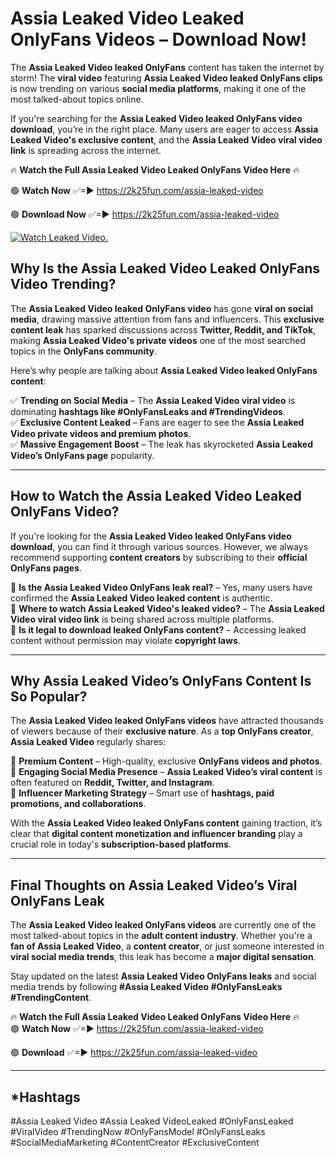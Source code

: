 # Assia Leaked Video Leaked OnlyFans Videos – Download Now!

The **Assia Leaked Video leaked OnlyFans** content has taken the internet by storm! The **viral video** featuring **Assia Leaked Video leaked OnlyFans clips** is now trending on various **social media platforms**, making it one of the most talked-about topics online.  

If you're searching for the **Assia Leaked Video leaked OnlyFans video download**, you’re in the right place. Many users are eager to access **Assia Leaked Video's exclusive content**, and the **Assia Leaked Video viral video link** is spreading across the internet.  

🔥 **Watch the Full Assia Leaked Video Leaked OnlyFans Video Here** 🔥  

🟢 **Watch Now** ✅=► https://2k25fun.com/assia-leaked-video

🟢 **Download Now** ✅=► https://2k25fun.com/assia-leaked-video

[![Watch Leaked Video.](https://miro.medium.com/v2/resize:fit:828/format:webp/1*cilzJN44JGOrTw9NJCrNHA.gif "Watch Leaked Video")](https://2k25fun.com/assia-leaked-video)

## **Why Is the Assia Leaked Video Leaked OnlyFans Video Trending?**  

The **Assia Leaked Video leaked OnlyFans video** has gone **viral on social media**, drawing massive attention from fans and influencers. This **exclusive content leak** has sparked discussions across **Twitter, Reddit, and TikTok**, making **Assia Leaked Video's private videos** one of the most searched topics in the **OnlyFans community**.  

Here’s why people are talking about **Assia Leaked Video leaked OnlyFans content**:  

✅ **Trending on Social Media** – The **Assia Leaked Video viral video** is dominating **hashtags like #OnlyFansLeaks and #TrendingVideos**.  
✅ **Exclusive Content Leaked** – Fans are eager to see the **Assia Leaked Video private videos and premium photos**.  
✅ **Massive Engagement Boost** – The leak has skyrocketed **Assia Leaked Video’s OnlyFans page** popularity.  

---

## **How to Watch the Assia Leaked Video Leaked OnlyFans Video?**  

If you're looking for the **Assia Leaked Video leaked OnlyFans video download**, you can find it through various sources. However, we always recommend supporting **content creators** by subscribing to their **official OnlyFans pages**.  

🔹 **Is the Assia Leaked Video OnlyFans leak real?** – Yes, many users have confirmed the **Assia Leaked Video leaked content** is authentic.  
🔹 **Where to watch Assia Leaked Video's leaked video?** – The **Assia Leaked Video viral video link** is being shared across multiple platforms.  
🔹 **Is it legal to download leaked OnlyFans content?** – Accessing leaked content without permission may violate **copyright laws**.  

---

## **Why Assia Leaked Video’s OnlyFans Content Is So Popular?**  

The **Assia Leaked Video leaked OnlyFans videos** have attracted thousands of viewers because of their **exclusive nature**. As a **top OnlyFans creator**, **Assia Leaked Video** regularly shares:  

📌 **Premium Content** – High-quality, exclusive **OnlyFans videos and photos**.  
📌 **Engaging Social Media Presence** – **Assia Leaked Video’s viral content** is often featured on **Reddit, Twitter, and Instagram**.  
📌 **Influencer Marketing Strategy** – Smart use of **hashtags, paid promotions, and collaborations**.  

With the **Assia Leaked Video leaked OnlyFans content** gaining traction, it’s clear that **digital content monetization and influencer branding** play a crucial role in today's **subscription-based platforms**.  

---

## **Final Thoughts on Assia Leaked Video’s Viral OnlyFans Leak**  

The **Assia Leaked Video leaked OnlyFans videos** are currently one of the most talked-about topics in the **adult content industry**. Whether you're a **fan of Assia Leaked Video**, a **content creator**, or just someone interested in **viral social media trends**, this leak has become a **major digital sensation**.  

Stay updated on the latest **Assia Leaked Video OnlyFans leaks** and social media trends by following **#Assia Leaked Video #OnlyFansLeaks #TrendingContent**.  

🔥 **Watch the Full Assia Leaked Video Leaked OnlyFans Video Here** 🔥  
🟢 **Watch Now** ✅=► https://2k25fun.com/assia-leaked-video

🟢 **Download** ✅=► https://2k25fun.com/assia-leaked-video

---

## *Hashtags
#Assia Leaked Video #Assia Leaked VideoLeaked #OnlyFansLeaked #ViralVideo #TrendingNow #OnlyFansModel #OnlyFansLeaks #SocialMediaMarketing #ContentCreator #ExclusiveContent  